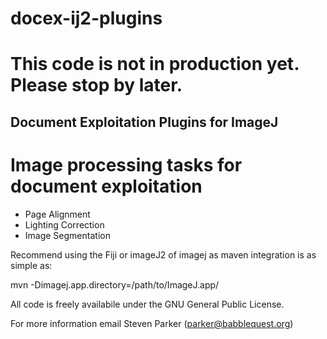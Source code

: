 # docex-ij2-plugins

# This code is not in production yet. Please stop by later.

## Document Exploitation Plugins for ImageJ

# Image processing tasks for document exploitation

* Page Alignment
* Lighting Correction
* Image Segmentation 

Recommend using the Fiji or imageJ2 of imagej as maven integration is as simple as:
   
   mvn -Dimagej.app.directory=/path/to/ImageJ.app/
   

All code is freely availabile under the GNU General Public License.

For more information email Steven Parker (parker@babblequest.org)

